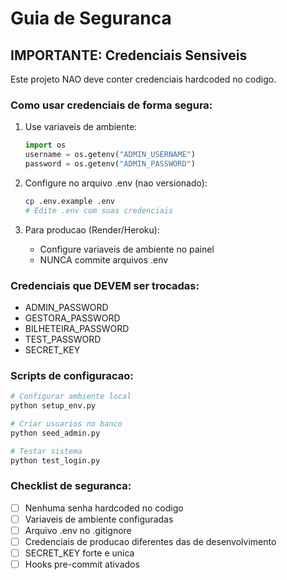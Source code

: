 # Guia de Seguranca

## IMPORTANTE: Credenciais Sensiveis

Este projeto NAO deve conter credenciais hardcoded no codigo.

### Como usar credenciais de forma segura:

1. Use variaveis de ambiente:
   ```python
   import os
   username = os.getenv("ADMIN_USERNAME")
   password = os.getenv("ADMIN_PASSWORD")
   ```

2. Configure no arquivo .env (nao versionado):
   ```bash
   cp .env.example .env
   # Edite .env com suas credenciais
   ```

3. Para producao (Render/Heroku):
   - Configure variaveis de ambiente no painel
   - NUNCA commite arquivos .env

### Credenciais que DEVEM ser trocadas:

- ADMIN_PASSWORD
- GESTORA_PASSWORD  
- BILHETEIRA_PASSWORD
- TEST_PASSWORD
- SECRET_KEY

### Scripts de configuracao:

```bash
# Configurar ambiente local
python setup_env.py

# Criar usuarios no banco
python seed_admin.py

# Testar sistema
python test_login.py
```

### Checklist de seguranca:

- [ ] Nenhuma senha hardcoded no codigo
- [ ] Variaveis de ambiente configuradas
- [ ] Arquivo .env no .gitignore
- [ ] Credenciais de producao diferentes das de desenvolvimento
- [ ] SECRET_KEY forte e unica
- [ ] Hooks pre-commit ativados
